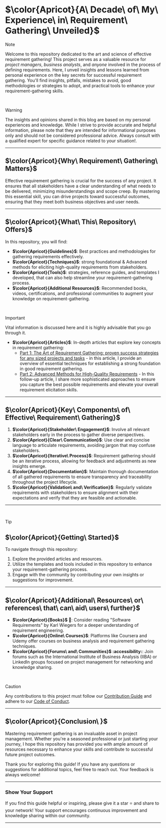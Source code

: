 
# $\color{Apricot}{A\ Decade\ of\ My\ Experience\ in\ Requirement\ Gathering\ Unveiled}$ 

> [!NOTE]
> Welcome to this repository dedicated to the art and science of effective requirement gathering! This project serves as a valuable resource for *project managers*, *business analysts*, and *anyone* involved in the process of defining requirements.
> Here, I unveil insights and lessons learned from personal experience on the key secrets for successful requirement gathering. You'll find insights, pitfalls, mistakes to avoid, good methodologies or strategies to adopt, and practical tools to enhance your requirement-gathering skills.

<br>

> [!WARNING]
> The insights and opinions shared in this blog are based on my personal experiences and knowledge. While I strive to provide accurate and helpful information, please note that they are intended for informational purposes only and should not be considered professional advice. Always consult with a qualified expert for specific guidance related to your situation!.


---

## $\color{Apricot}{Why\ Requirement\ Gathering\ Matters}$ 

Effective requirement gathering is crucial for the success of any project. It ensures that all stakeholders have a clear understanding of what needs to be delivered, minimizing misunderstandings and scope creep. By mastering this essential skill, you can drive projects toward successful outcomes, ensuring that they meet both business objectives and user needs.

---

## $\color{Apricot}{What\ This\ Repository\ Offers}$

In this repository, you will find:

- **$\color{Apricot}{Guidelines\}$**: Best practices and methodologies for gathering requirements effectively.
- **$\color{Apricot}{Techniques\}$**: strong foundational & Advanced methods for eliciting high-quality requirements from stakeholders.
- **$\color{Apricot}{Tools\}$**: strategies, reference guides, and templates I developed, that can also help streamline your requirement-gathering process.
- **$\color{Apricot}{Additional Resources\}$**: Recommended books, videos, certifications, and professional communities to augment your knowledge on requirement-gathering.
<br>

> [!IMPORTANT]
> Vital information is discussed here and it is highly advisable that you go through it.

- **$\color{Apricot}{Articles\}$**: In-depth articles that explore key concepts in requirement gathering:
  - [Part 1: The Art of Requirement Gathering: proven success strategies for any sized projects and tasks](https://medium.com/@EjikeKris/the-art-of-requirement-gathering-proven-success-strategies-for-any-sized-projects-and-tasks-e955cde8169b) - in this article, I provide an overview of essential techniques for establishing a strong foundation in good requirement gathering.
  - [Part 2: Advanced Methods for High-Quality Requirements](https://medium.com/@yourusername/part-2-advanced-methods-for-high-quality-requirements) - In this follow-up article, I share more sophisticated approaches to ensure you capture the best possible requirements and elevate your overall requirement elicitation skills.

---

## $\color{Apricot}{Key\ Components\ of\ Effective\ Requirement\ Gathering}$

1. **$\color{Apricot}{Stakeholder\ Engagement}$**: Involve all relevant stakeholders early in the process to gather diverse perspectives.
2. **$\color{Apricot}{Clear\ Communication}$**: Use clear and concise language to articulate requirements, avoiding jargon that may confuse stakeholders.
3. **$\color{Apricot}{Iterative\ Process}$**: Requirement gathering should be an iterative process, allowing for feedback and adjustments as new insights emerge.
4. **$\color{Apricot}{Documentation}$**: Maintain thorough documentation of all gathered requirements to ensure transparency and traceability throughout the project lifecycle.
5. **$\color{Apricot}{Validation\ and\ Verification}$**: Regularly validate requirements with stakeholders to ensure alignment with their expectations and verify that they are feasible and actionable.

---
<br>

> [!TIP]
> ## $\color{Apricot}{Getting\ Started}$

To navigate through this repository:

1. Explore the provided articles and resources.
2. Utilize the templates and tools included in this repository to enhance your requirement-gathering process.
3. Engage with the community by contributing your own insights or suggestions for improvement.

---

## $\color{Apricot}{Additional\ Resources\ or\ references\ that\ can\ aid\ users\ further}$

- **$\color{Apricot}{Books\}$ :book:**: Consider reading "Software Requirements" by Karl Wiegers for a deeper understanding of requirement engineering.
- **$\color{Apricot}{Online\ Courses}$**: Platforms like Coursera and Udemy offer courses on business analysis and requirement gathering techniques.
- **$\color{Apricot}{Forums\ and\ Communities}$ :accessibility:**: Join forums such as the International Institute of Business Analysis (IIBA) or LinkedIn groups focused on project management for networking and knowledge sharing.


<br>

> [!CAUTION]
> Any contributions to this project must follow our [Contribution Guide](https://github.com/TheExpertApprentice/Requirement-Elicitation/blob/main/contribution.md) and adhere to our [Code of Conduct](https://github.com/TheExpertApprentice/Requirement-Elicitation/blob/main/CODE_Of_CONDUCT.md).

---

## $\color{Apricot}{Conclusion\ }$

Mastering requirement gathering is an invaluable asset in project management. Whether you're a seasoned professional or just starting your journey, I hope this repository has provided you with ample amount of resources necessary to enhance your skills and contribute to successful future project outcomes.

Thank you for exploring this guide! If you have any questions or suggestions for additional topics, feel free to reach out. Your feedback is always welcome!

---

### Show Your Support

If you find this guide helpful or inspiring, please give it a star ⭐️ and share to your network! Your support encourages continuous improvement and knowledge sharing within our community.

---
